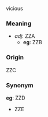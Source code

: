 vicious
### Meaning
+ _adj_: ZZA
    + __eg__: ZZB

### Origin

ZZC

### Synonym

__eg__: ZZD

+ ZZE


